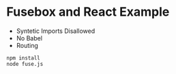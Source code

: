 # Fusebox and React Example
- Syntetic Imports Disallowed 
- No Babel
- Routing 

```
npm install
node fuse.js
```

